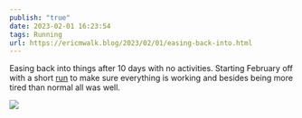 ```yaml
---
publish: "true"
date: 2023-02-01 16:23:54
tags: Running
url: https://ericmwalk.blog/2023/02/01/easing-back-into.html
---
```


Easing back into things after 10 days with no activities. Starting February off with a short [run](http://www.strava.com/activities/8488848992) to make sure everything is working and besides being more tired than normal all was well.

![](https://ericmwalk.blog/uploads/2023/e9bfbb4f4b.jpg)